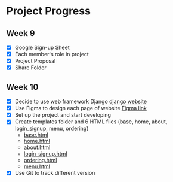 # Project Progress
## Week 9
+ [x] Google Sign-up Sheet
+ [x] Each member's role in project
+ [x] Project Proposal
+ [x] Share Folder
## Week 10
+ [x] Decide to use web framework Django [django website](https://docs.djangoproject.com/en/5.1/)
+ [x] Use Figma to design each page of website [Figma link](https://www.figma.com/design/576Wocaf7E4dsJbYljJaso/Restaurant-Web-App?node-id=0-1&t=nmuGb90mpe9oR6oa-1)
+ [x] Set up the project and start developing
+ [x] Create templates folder and 6 HTML files (base, home, about, login_signup, menu, ordering)
    + [base.html](/final_project/restaurant/templates/base.html)
    + [home.html](/final_project/restaurant/templates/home.html)
    + [about.html](/final_project/restaurant/templates/about.html)
    + [login_signup.html](/final_project/restaurant/templates/login_signup.html)
    + [ordering.html](/final_project/restaurant/templates/ordering.html)
    + [menu.html](/final_project/restaurant/templates/menu.html)
+ [x] Use Git to track different version